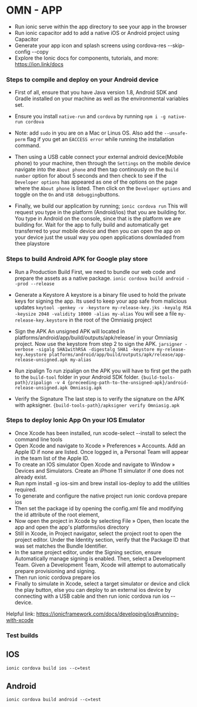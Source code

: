 # OMN - APP

- Run ionic serve within the app directory to see your app in the browser
- Run ionic capacitor add to add a native iOS or Android project using Capacitor
- Generate your app icon and splash screens using cordova-res --skip-config
--copy
- Explore the Ionic docs for components, tutorials, and more:
https://ion.link/docs


### Steps to compile and deploy on your Android device
- First of all, ensure that you have Java version 1.8, Android SDK and Gradle installed on your machine as well as the environmental variables set.

- Ensure you install `native-run` and `cordova` by running
    `npm i -g native-run cordova`

* Note: add `sudo` in you are on a Mac or Linus OS. Also add the `--unsafe-perm` flag if you get an `EACCESS error` while running the installation command.

- Then using a USB cable connect your external android device(Mobile phone) to your machine, then through the `Settings` on the mobile device navigate into the `About phone` and then tap continously on the `Build number` option for about 5 seconds and then check to see if the `Developer options` has appeared as one of the options on the page where the `About phone` is listed. Then click on the `Developer options` and toggle on the `On` and `USB debugging`buttons.

- Finally, we build our application by running;
    `ionic cordova run`
This will request you type in the platform (Android/ios) that you are building for. You type in Android on the console, since that is the platform we are building for. Wait for the app to fully build and automatically get transferred to your mobile device and then you can open the app on your device just the usual way you open applications downladed from thee playstore


### Steps to build Android APK for Google play store
- Run a Production Build
First, we need to bundle our web code and prepare the assets as a native package.
`ionic cordova build android --prod --release`

- Generate a Keystore
A keystore is a binary file used to hold the private keys for signing the app. Its used to keep your app safe from malicious updates
`keytool -genkey -v -keystore my-release-key.jks -keyalg RSA -keysize 2048 -validity 10000 -alias my-alias`
You will see a file `my-release-key.keystore` in the root of the Omniasig project

- Sign the APK
An unsigned APK will located in platforms/android/app/build/outputs/apk/release/ in your Omniasig project. Now use the keystore from step 2 to sign the APK.
`jarsigner -verbose -sigalg SHA1withRSA -digestalg SHA1 -keystore my-release-key.keystore platforms/android/app/build/outputs/apk/release/app-release-unsigned.apk my-alias`

 - Run zipalign
To run zipalign on the APK you will have to first get the path to the `build-tool` folder in your Android SDK folder.
`{build-tools-path}/zipalign -v 4 {preceeding-path-to-the-unsigned-apk}/android-release-unsigned.apk Omniasig.apk`

- Verify the Signature
The last step is to verify the signature on the APK with apksigner.
`{build-tools-path}/apksigner verify Omniasig.apk`


### Steps to deploy Ionic App On your IOS Emulator
- Once Xcode has been installed, run  xcode-select --install to select the command line tools
- Open Xcode and navigate to Xcode » Preferences » Accounts. Add an Apple ID if none are listed. Once logged in, a Personal Team will appear in the team list of the Apple ID.
- To create an IOS simulator Open Xcode and navigate to Window » Devices and Simulators. Create an iPhone 11 simulator if one does not already exist.
- Run npm install -g ios-sim and brew install ios-deploy to add the utilities required.
- To generate and configure the native project run ionic cordova prepare ios
- Then set the package id by opening the config.xml file and modifying the id attribute of the root element, <widget>
- Now open the project in Xcode by selecting File » Open, then locate the app and open the app's platforms/ios directory
- Still in Xcode, in Project navigator, select the project root to open the project editor. Under the Identity section, verify that the Package ID that was set matches the Bundle Identifier.
- In the same project editor, under the Signing section, ensure Automatically manage signing is enabled. Then, select a Development Team. Given a Development Team, Xcode will attempt to automatically prepare provisioning and signing.
- Then run ionic cordova prepare ios
- Finally to simulate in Xcode, select a target simulator or device and click the play button, else you can deploy to an external ios device by connecting with a USB cable and then run ionic cordova run ios --device.


Helpful link: https://ionicframework.com/docs/developing/ios#running-with-xcode

### Test builds
## IOS
`ionic cordova build ios --c=test`
## Android
`ionic cordova build android --c=test`